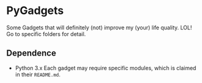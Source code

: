 # PyGadgets
Some Gadgets that will definitely (not) improve my (your) life quality. LOL! Go to specific folders for detail.

## Dependence
* Python 3.x
Each gadget may require specific modules, which is claimed in their `README.md`.
